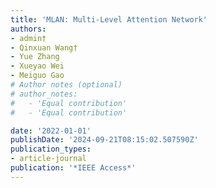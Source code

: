```yaml
---
title: 'MLAN: Multi-Level Attention Network'
authors:
- admin†
- Qinxuan Wang†
- Yue Zhang
- Xueyao Wei
- Meiguo Gao
# Author notes (optional)
# author_notes:
#   - 'Equal contribution'
#   - 'Equal contribution'

date: '2022-01-01'
publishDate: '2024-09-21T08:15:02.507590Z'
publication_types:
- article-journal
publication: '*IEEE Access*'
---
```

